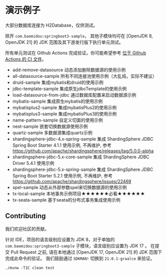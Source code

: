 # 演示例子

大部分数据库连接为 H2Database，仅供测试。

除开 `com.baomidou:springboot3-sample`， 其他子模块均可在 [OpenJDK 8, OpenJDK 21] 的 JDK 范围及其下游发行版下执行单元测试。

所有单元测试在 Github Actions 完成验证。你可能希望参考 [位于 Github Actions 的 CI 文件](./.github/workflows/ci.yml)。

- add-remove-datasource 动态添加删除数据源的使用示例
- all-datasource-sample 所有不同连接池使用示例（大乱炖，实际不建议）
- druid-sample 集成mybatis和druid的使用示例
- jdbc-template-sample 集成原生jdbcTemplate的使用示例
- load-datasource-from-jdbc 通过数据库配置来启动数据源示例
- mybatis-sample 集成原生mybatis的使用示例
- mybatisplus2-sample 集成mybatisPlus2的使用示例
- mybatisplus3-sample 集成mybatisPlus3的使用示例
- name-pattern-sample 自定义切面的使用示例
- nest-sample 嵌套切换数据源使用示例
- quartz-sample 多数据源集成quartz示例
- shardingsphere-jdbc-4.x-spring-sample 集成 ShardingSphere JDBC Spring Boot Starter 4.1.1 使用示例, 不再维护,
  参考 https://github.com/apache/shardingsphere/releases/tag/5.0.0-alpha
- shardingsphere-jdbc-5.x-core-sample 集成 ShardingSphere JDBC Driver 5.4.1 使用示例
- shardingsphere-jdbc-5.x-spring-sample 集成 ShardingSphere JDBC Spring Boot Starter 5.2.1 使用示例, 不再维护,
  参考 https://github.com/apache/shardingsphere/issues/22469
- spel-sample 动态从外部参数spel来切换数据源的使用示例
- tx-local-sample 本地事务示例项目★★★★★★必看★★★★★★
- tx-seata-sample 基于seata的分布式事务集成使用示例

## Contributing

我们欢迎社区的贡献。

针对 IDE，项目的语言级别应设置为 JDK 8，对于单独的 `com.baomidou:springboot3-sample` 子模块，语言级别应设置为 JDK 17 。
在提交 Pull Request 之前, 请在本地通过 [OpenJDK 17, OpenJDK 21] 的 JDK 范围下完成此命令的验证。
我们鼓励通过 `SDKMAN!` 切换到 `21.0.1-graalce` 来验证。

```shell
./mvnw -T1C clean test
```
